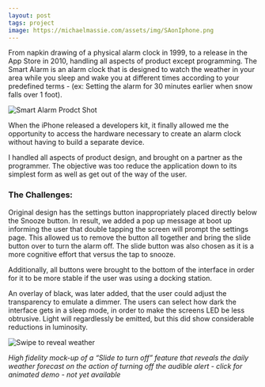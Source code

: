```yaml
---
layout: post
tags: project
image: https://michaelmassie.com/assets/img/SAonIphone.png
---
```


From napkin drawing of a physical alarm clock in 1999, to a release in the App Store in 2010,  handling all aspects of product except programming. The Smart Alarm is an alarm clock that is designed to watch the weather in your area while you sleep and wake you at different times according to your predefined terms - (ex: Setting the alarm for 30 minutes earlier when snow falls over 1 foot).

![Smart Alarm Prodct Shot](https://michaelmassie.com/assets/img/SAonIphone.png)


When the iPhone released a developers kit, it finally allowed me the opportunity to access the hardware necessary to create an alarm clock without having to build a separate device.


I handled all aspects of product design, and brought on a partner as the programmer. The objective was too reduce the application down to its simplest form as well as get out of the way of the user.


### The Challenges:

Original design has the settings button inappropriately placed directly below the Snooze button. In result, we added a pop up message at boot up informing the user that double tapping the screen will prompt the settings page. This allowed us to remove the button all together and bring the slide button over to turn the alarm off. The slide button was also chosen as it is a more cognitive effort that versus the tap to snooze.


Additionally, all buttons were brought to the bottom of the interface in order for it to be more stable if the user was using a docking station.


An overlay of black, was later added, that the user could adjust the transparency to emulate a dimmer. The users can select how dark the interface gets in a sleep mode, in order to make the screens LED be less obtrusive. Light will regardlessly be emitted, but this did show considerable reductions in luminosity.

![Swipe to reveal weather](https://michaelmassie.com/assets/img/WeatherSwipe.jpg)

_High fidelity mock-up of a  “Slide to turn off” feature that reveals the daily weather forecast on the action of turning off the audible alert - click for animated demo - not yet available_